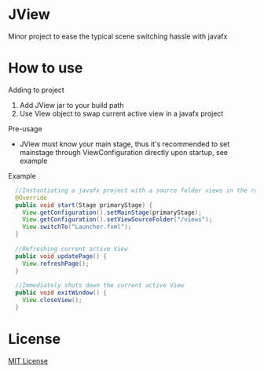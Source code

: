 # JView
Minor project to ease the typical scene switching hassle with javafx

# How to use

Adding to project
1. Add JView jar to your build path
2. Use View object to swap current active view in a javafx project

Pre-usage
- JView must know your main stage, thus it's recommended to set mainstage through ViewConfiguration directly upon startup, see example

Example
```java
  //Instantiating a javafx project with a source folder views in the root directory of the build path
  @Override
  public void start(Stage primaryStage) {
    View.getConfiguration().setMainStage(primaryStage);
    View.getConfiguration().setViewSourceFolder("/views");
    View.switchTo("Launcher.fxml");
  }
  
  //Refreshing current active View
  public void updatePage() {
    View.refreshPage();
  }
  
  //Immediately shuts down the current active View
  public void exitWindow() {
    View.closeView();
  }
```

# License
[MIT License](https://github.com/Kavzor/MongoJRepo/blob/master/LICENSE)
